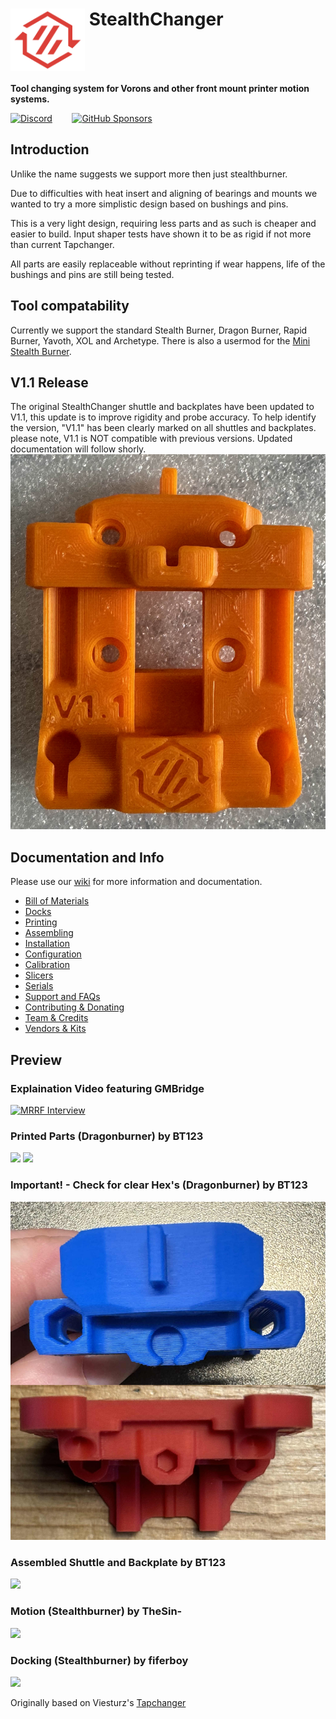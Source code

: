 # <img src="media/Stealthchanger_logo.png?raw=true" height="100" align="top" /> StealthChanger
**Tool changing system for Vorons and other front mount printer motion systems.**

<a href="https://discord.gg/draftshift" target="_blank" alt="Join our Discord">![Discord](https://img.shields.io/discord/1226846451028725821?logo=discord&logoColor=%23ffffff&label=Join%20our%20Discord&labelColor=%237785cc&color=%23adf5ff)</a>
&nbsp;&nbsp;&nbsp;&nbsp;&nbsp;&nbsp;
<a href="https://github.com/sponsors/DraftShift" target="_blank" alt="Sponsor Us">![GitHub Sponsors](https://img.shields.io/github/sponsors/DraftShift?logo=githubsponsors&label=Sponsors&labelColor=rgb(246%2C%20248%2C%20250)&color=rgb(191%2C%2057%2C%20137))</a>
 

## Introduction

Unlike the name suggests we support more then just stealthburner.

Due to difficulties with heat insert and aligning of bearings and mounts we wanted to try a more simplistic design based on bushings and pins.

This is a very light design, requiring less parts and as such is cheaper and easier to build.  Input shaper tests have shown it to be as rigid if not more than current Tapchanger.

All parts are easily replaceable without reprinting if wear happens, life of the bushings and pins are still being tested.

## Tool compatability
Currently we support the standard Stealth Burner, Dragon Burner, Rapid Burner, Yavoth, XOL and Archetype.  There is also a usermod for the [Mini Stealth Burner](UserMods/jdmontgomer/MiniSB_SC).

## V1.1 Release
The original StealthChanger shuttle and backplates have been updated to V1.1, this update is to improve rigidity and probe accuracy. To help identify the version, "V1.1" has been clearly marked on all shuttles and backplates. please note, V1.1 is NOT compatible with previous versions. Updated documentation will follow shorly.
![](media/v1.1.jpg?raw=true)

## Documentation and Info

Please use our [wiki](../../wiki) for more information and documentation.

- [Bill of Materials](../../wiki/Bill-of-Materials)
- [Docks](../../wiki/Docks)
- [Printing](../../wiki/Printing)
- [Assembling](../../wiki/Assembling)
- [Installation](../../wiki/Installation)
- [Configuration](../../wiki/Configuration)
- [Calibration](../../wiki/Calibration)
- [Slicers](../../wiki/Slicers)
- [Serials](../../wiki/Serials)
- [Support and FAQs](../../wiki/Support-and-FAQs)
- [Contributing & Donating](../../wiki/Contributing-and-Donating)
- [Team & Credits](../../wiki/Team-and-Credits)
- [Vendors & Kits](../../wiki/Vendors-and-Kits)


## Preview
### Explaination Video featuring GMBridge
[![MRRF Interview](https://img.youtube.com/vi/iQx_yx1GapI/0.jpg)](https://www.youtube.com/watch?v=iQx_yx1GapI)
### Printed Parts (Dragonburner) by BT123
![](media/parts.png?raw=true)
![](media/parts_together.png?raw=true)
### Important! - Check for clear Hex's (Dragonburner) by BT123
![](media/hexs.png?raw=true)
### Assembled Shuttle and Backplate by BT123
![](media/assemble.png?raw=true)
### Motion (Stealthburner) by TheSin-
![](media/motion.gif?raw=true)
### Docking (Stealthburner) by fiferboy
![](media/docking.gif?raw=true)

Originally based on Viesturz's [Tapchanger](https://github.com/viesturz/tapchanger)
